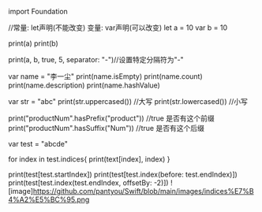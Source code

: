 import Foundation


//常量: let声明(不能改变)  变量: var声明(可以改变)
let a = 10
var b = 10

print(a)
print(b)

print(a, b, true, 5, separator: "-")//设置特定分隔符为"-"

var name = "李一尘" 
print(name.isEmpty)
print(name.count)
print(name.description)
print(name.hashValue)

var str = "abc"
print(str.uppercased()) //大写
print(str.lowercased()) //小写

print("productNum".hasPrefix("product"))  //true 是否有这个前缀
print("productNum".hasSuffix("Num")) //true 是否有这个后缀

var test = "abcde"

for index in test.indices{
    print(text[index], index)
}

print(test[test.startIndex])
print(test[test.index(before: test.endIndex)])
print(test[test.index(test.endIndex, offsetBy: -2)])
![image]https://github.com/pantyou/Swift/blob/main/images/indices%E7%B4%A2%E5%BC%95.png
